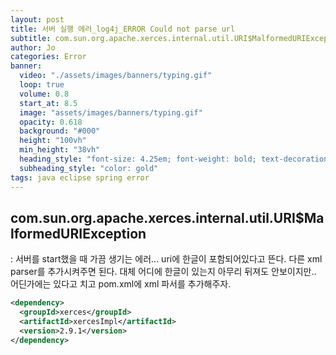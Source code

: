 ```yaml
---
layout: post
title: 서버 실행 에러_log4j_ERROR Could not parse url
subtitle: com.sun.org.apache.xerces.internal.util.URI$MalformedURIException
author: Jo 
categories: Error
banner:
  video: "./assets/images/banners/typing.gif"
  loop: true
  volume: 0.8
  start_at: 8.5
  image: "assets/images/banners/typing.gif"
  opacity: 0.618
  background: "#000"
  height: "100vh"
  min_height: "38vh"
  heading_style: "font-size: 4.25em; font-weight: bold; text-decoration: underline"
  subheading_style: "color: gold"
tags: java eclipse spring error
---
```


## com.sun.org.apache.xerces.internal.util.URI$MalformedURIException
: 서버를 start했을 때 가끔 생기는 에러... uri에 한글이 포함되어있다고 뜬다.
다른 xml parser를 추가시켜주면 된다.
대체 어디에 한글이 있는지 아무리 뒤져도 안보이지만.. 어딘가에는 있다고 치고
pom.xml에 xml 파서를 추가해주자.

```pom.xml
<dependency>
  <groupId>xerces</groupId>
  <artifactId>xercesImpl</artifactId>
  <version>2.9.1</version>
</dependency>
```

